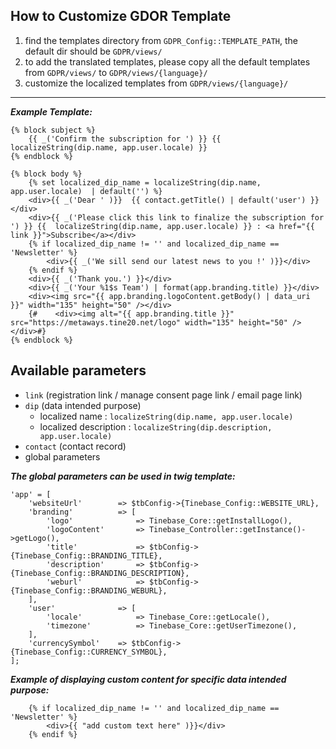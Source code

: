 How to Customize GDOR Template
----

1. find the templates directory from `GDPR_Config::TEMPLATE_PATH`, the default dir should be `GDPR/views/`
2. to add the translated templates, please copy all the default templates from `GDPR/views/` to `GDPR/views/{language}/`
3. customize the localized templates from `GDPR/views/{language}/`

----

***Example Template:***

```
{% block subject %}
    {{ _('Confirm the subscription for ') }} {{ localizeString(dip.name, app.user.locale) }}
{% endblock %}

{% block body %}
    {% set localized_dip_name = localizeString(dip.name, app.user.locale)  | default('') %}
    <div>{{ _('Dear ' )}}  {{ contact.getTitle() | default('user') }} </div>
    <div>{{ _('Please click this link to finalize the subscription for ') }} {{  localizeString(dip.name, app.user.locale) }} : <a href="{{ link }}">Subscribe</a></div>
    {% if localized_dip_name != '' and localized_dip_name == 'Newsletter' %}
        <div>{{ _('We sill send our latest news to you !' )}}</div>
    {% endif %}
    <div>{{ _('Thank you.') }}</div>
    <div>{{ _('Your %1$s Team') | format(app.branding.title) }}</div>
    <div><img src="{{ app.branding.logoContent.getBody() | data_uri }}" width="135" height="50" /></div>
    {#    <div><img alt="{{ app.branding.title }}" src="https://metaways.tine20.net/logo" width="135" height="50" /></div>#}
{% endblock %}
```

Available parameters
----
- `link` (registration link / manage consent page link / email page link)
- `dip` (data intended purpose)
  - localized name : `localizeString(dip.name, app.user.locale)`
  - localized description : `localizeString(dip.description, app.user.locale)`
- `contact` (contact record)
- global parameters

***The global parameters can be used in twig template:***

```
'app' = [
    'websiteUrl'        => $tbConfig->{Tinebase_Config::WEBSITE_URL},
    'branding'          => [
        'logo'              => Tinebase_Core::getInstallLogo(),
        'logoContent'       => Tinebase_Controller::getInstance()->getLogo(),
        'title'             => $tbConfig->{Tinebase_Config::BRANDING_TITLE},
        'description'       => $tbConfig->{Tinebase_Config::BRANDING_DESCRIPTION},
        'weburl'            => $tbConfig->{Tinebase_Config::BRANDING_WEBURL},
    ],
    'user'              => [
        'locale'            => Tinebase_Core::getLocale(),
        'timezone'          => Tinebase_Core::getUserTimezone(),
    ],
    'currencySymbol'    => $tbConfig->{Tinebase_Config::CURRENCY_SYMBOL},
];
```

***Example of displaying custom content for specific data intended purpose:***
~~~
    {% if localized_dip_name != '' and localized_dip_name == 'Newsletter' %}
        <div>{{ "add custom text here" )}}</div>
    {% endif %}
~~~




